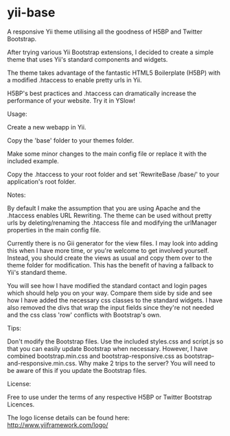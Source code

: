 yii-base
========

A responsive Yii theme utilising all the goodness of H5BP and Twitter Bootstrap.

After trying various Yii Bootstrap extensions, I decided to create a simple theme that uses Yii's standard components and widgets.

The theme takes advantage of the fantastic HTML5 Boilerplate (H5BP) with a modified .htaccess to enable pretty urls in Yii.

H5BP's best practices and .htaccess can dramatically increase the performance of your website. Try it in YSlow!


Usage:

Create a new webapp in Yii.

Copy the 'base' folder to your themes folder.

Make some minor changes to the main config file or replace it with the included example.

Copy the .htaccess to your root folder and set 'RewriteBase /base/' to your application's root folder.


Notes:

By default I make the assumption that you are using Apache and the .htaccess enables URL Rewriting.
The theme can be used without pretty urls by deleting/renaming the .htaccess file and modifying the urlManager properties in the main config file.

Currently there is no Gii generator for the view files. I may look into adding this when I have more time, or you're welcome to get involved yourself.
Instead, you should create the views as usual and copy them over to the theme folder for modification. This has the benefit of having a fallback to Yii's standard theme.

You will see how I have modified the standard contact and login pages which should help you on your way. Compare them side by side and see how I have added the necessary css classes to the standard widgets.
I have also removed the divs that wrap the input fields since they're not needed and the css class 'row' conflicts with Bootstrap's own.


Tips:

Don't modify the Bootstrap files. Use the included styles.css and script.js so that you can easily update Bootstrap when necessary.
However, I have combined bootstrap.min.css and bootstrap-responsive.css as bootstrap-and-responsive.min.css. Why make 2 trips to the server?
You will need to be aware of this if you update the Bootstrap files.


License:

Free to use under the terms of any respective H5BP or Twitter Bootstrap Licences.

The logo license details can be found here: http://www.yiiframework.com/logo/